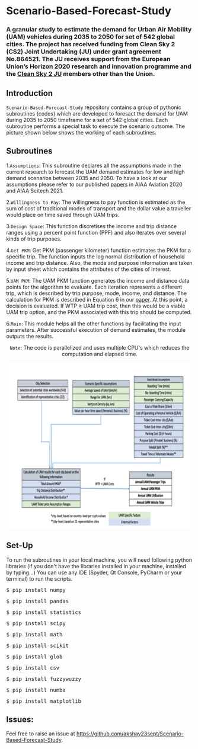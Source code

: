 # Scenario-Based-Forecast-Study

### A granular study to estimate the demand for Urban Air Mobility (UAM) vehicles during 2035 to 2050 for set of 542 global cities. The project has received funding from Clean Sky 2 (CS2) Joint Undertaking (JU) under grant agreement No.864521. The JU receives support from the European Union’s Horizon 2020 research and innovation programme and the [Clean Sky 2 JU](https://umi2958.gatech.edu/news/oasys-success) members other than the Union.

## Introduction
<p><code>Scenario-Based-Forecast-Study</code> repository contains a group of pythonic subroutines (codes) which are developed to foresact the demand for UAM during 2035 to 2050 timeframe for a set of 542 global cities. Each subroutine performs a special task to execute the scenario outsome. The picture shown below shows the working of each subroutines.</p>

## Subroutines 
<p>1.<code>Assumptions</code>: This subroutine declares all the assumptions made in the current research to forecast the UAM demand estimates for low and high demand scenarios between 2035 and 2050. To have a look at our assumptions please refer to our published <a href="https://scholar.google.com/citations?user=5pY2xYQAAAAJ&hl=en&authuser=1">papers</a> in AIAA Aviation 2020 and AIAA Scitech 2021.</p>
<p>2.<code>Willingness to Pay</code>: The willingness to pay function is estimated as the sum of cost of traditional modes of transport and the dollar value a traveller would place on time saved through UAM trips.</p>
<p>3.<code>Design Space</code>: This function discretises the income and trip distance ranges using a percent point function (PPF) and also iterates over several kinds of trip purposes.</p>
<p>4.<code>Get PKM</code>: Get PKM (passenger kilometer) function estimates the PKM for a specific trip. The function inputs the log normal distribution of household income and trip distance. Also, the mode and purpose information are taken by input sheet which contains the attributes of the cities of interest.</p>
<p>5.<code>UAM PKM</code>: The UAM PKM function generates the income and distance data points for the algorithm to evaluate. Each iteration represents a different trip, which is described by trip purpose, mode, income, and distance. The calculation for PKM is described in Equation 6 in our <a href="https://arc.aiaa.org/doi/abs/10.2514/6.2021-1516">paper</a>. At this point, a decision is evaluated. If WTP ≥ UAM trip cost, then this would be a viable UAM trip option, and the PKM associated with this trip should be computed.</p>
<p>6.<code>Main</code>: This module helps all the other functions by facilitating the input parameters. After successful execution of demand estimates, the module outputs the results.</p>

<p align="center">
<code>Note</code>: The code is parallelized and uses multiple CPU's which reduces the computation and elapsed time.
</p>

<p align="center">
  <a target="_blank" rel="noopener noreferrer" href="https://github.com/akshay23sept/Scenario-Based-Forecast-Study/blob/main/images/uam_algorithm.png"><img src="https://github.com/akshay23sept/Scenario-Based-Forecast-Study/blob/main/images/uam_algorithm.png" alt="Screenshot" width="750" height="450" style="max-width:100%;"></a>
</p>

  
## Set-Up
To run the subroutines in your local machine, you will need following python libraries (if you don't have the libraries installed in your machine, installed by typing...) You can use any IDE (Spyder, Qt Console, PyCharm or your terminal) to run the scripts.
<div class="highlight highlight-source-shell"><pre>$ pip install numpy</pre></div>
<div class="highlight highlight-source-shell"><pre>$ pip install pandas</pre></div>
<div class="highlight highlight-source-shell"><pre>$ pip install statistics</pre></div>
<div class="highlight highlight-source-shell"><pre>$ pip install scipy</pre></div>
<div class="highlight highlight-source-shell"><pre>$ pip install math</pre></div>
<div class="highlight highlight-source-shell"><pre>$ pip install scikit</pre></div>
<div class="highlight highlight-source-shell"><pre>$ pip install glob</pre></div>
<div class="highlight highlight-source-shell"><pre>$ pip install csv</pre></div>
<div class="highlight highlight-source-shell"><pre>$ pip install fuzzywuzzy</pre></div>
<div class="highlight highlight-source-shell"><pre>$ pip install numba</pre></div>
<div class="highlight highlight-source-shell"><pre>$ pip install matplotlib</pre></div>



## Issues:
<p> Feel free to raise an issue at <a href="https://github.com/akshay23sept/Scenario-Based-Forecast-Study">https://github.com/akshay23sept/Scenario-Based-Forecast-Study</a>.
  
  






